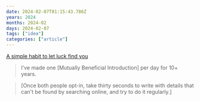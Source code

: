 ```yaml
---
date: 2024-02-07T01:15:43.786Z
years: 2024
months: 2024-02
days: 2024-02-07
tags: ["idea"]
categories: ["article"]
---
```

[A simple habit to let luck find you](https://radreads.co/mutually-beneficial-intro)

> I’ve made one [Mutually Beneficial Introduction] per day for 10+ years.

> [Once both people opt-in, take thirty seconds to write with details that can't be found by searching online, and try to do it regularly.]
